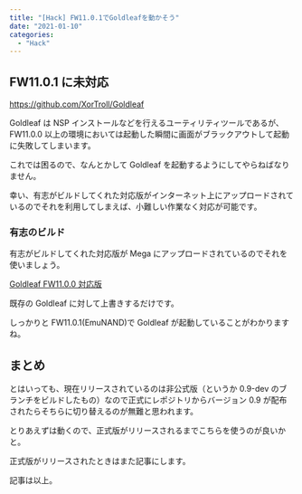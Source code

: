 ```yaml
---
title: "[Hack] FW11.0.1でGoldleafを動かそう"
date: "2021-01-10"
categories:
  - "Hack"
---
```


## FW11.0.1 に未対応

https://github.com/XorTroll/Goldleaf

Goldleaf は NSP インストールなどを行えるユーティリティツールであるが、FW11.0.0 以上の環境においては起動した瞬間に画面がブラックアウトして起動に失敗してしまいます。

これでは困るので、なんとかして Goldleaf を起動するようにしてやらねばなりません。

幸い、有志がビルドしてくれた対応版がインターネット上にアップロードされているのでそれを利用してしまえば、小難しい作業なく対応が可能です。

### 有志のビルド

有志がビルドしてくれた対応版が Mega にアップロードされているのでそれを使いましょう。

[Goldleaf FW11.0.0 対応版](https://mega.nz/file/gUtwiKJA#xmUS0HG8a9qV40aKqomWhbZqqSGCSL9L57Z2NAs6HTw)

既存の Goldleaf に対して上書きするだけです。

しっかりと FW11.0.1(EmuNAND)で Goldleaf が起動していることがわかりますね。

## まとめ

とはいっても、現在リリースされているのは非公式版（というか 0.9-dev のブランチをビルドしたもの）なので正式にレポジトリからバージョン 0.9 が配布されたらそちらに切り替えるのが無難と思われます。

とりあえずは動くので、正式版がリリースされるまでこちらを使うのが良いかと。

正式版がリリースされたときはまた記事にします。

記事は以上。
